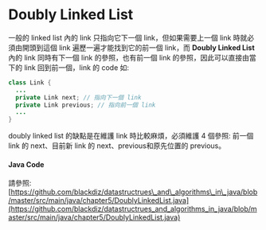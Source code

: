 # Doubly Linked List

一般的 linked list 內的 link 只指向它下一個 link，但如果需要上一個 link 時就必須由開頭到這個 link 遍歷一遍才能找到它的前一個 link，而 **Doubly Linked List** 內的 link 同時有下一個 link 的參照，也有前一個 link 的參照，因此可以直接由當下的 link 回到前一個，link 的 code 如:

```java
class Link {
  ...
  private Link next; // 指向下一個 link
  private Link previous; // 指向前一個 link
  ...
}
```

doubly linked list 的缺點是在維護 link 時比較麻煩，必須維護 4 個參照: 前一個 link 的 next、目前新 link 的 next、previous和原先位置的 previous。

#### Java Code

請參照: [https://github.com/blackdiz/datastructrues\_and\_algorithms\_in\_java/blob/master/src/main/java/chapter5/DoublyLinkedList.java](https://github.com/blackdiz/datastructrues_and_algorithms_in_java/blob/master/src/main/java/chapter5/DoublyLinkedList.java)

